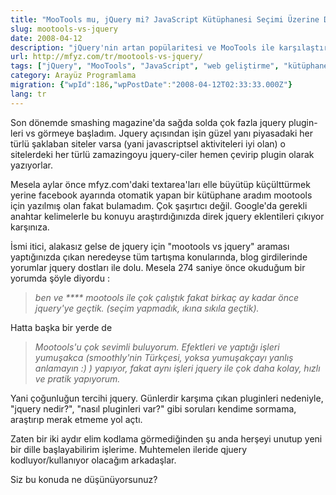 ```yaml
---
title: "MooTools mu, jQuery mi? JavaScript Kütüphanesi Seçimi Üzerine Düşünceler"
slug: mootools-vs-jquery
date: 2008-04-12
description: "jQuery'nin artan popülaritesi ve MooTools ile karşılaştırılması. Yazar, jQuery eklentilerinin bolluğunu ve topluluk görüşlerini değerlendirerek kendi JavaScript kütüphane tercihini sorguluyor."
url: http://mfyz.com/tr/mootools-vs-jquery/
tags: ["jQuery", "MooTools", "JavaScript", "web geliştirme", "kütüphane karşılaştırması", "arayüz programlama", "teknoloji seçimi", "programlama"]
category: Arayüz Programlama
migration: {"wpId":186,"wpPostDate":"2008-04-12T02:33:33.000Z"}
lang: tr
---
```


Son dönemde smashing magazine'da sağda solda çok fazla jquery plugin-leri vs görmeye başladım. Jquery açısından işin güzel yanı piyasadaki her türlü şaklaban siteler varsa (yani javascriptsel aktiviteleri iyi olan) o sitelerdeki her türlü zamazingoyu jquery-ciler hemen çevirip plugin olarak yazıyorlar.

Mesela aylar önce mfyz.com'daki textarea'ları elle büyütüp küçülttürmek yerine facebook ayarında otomatik yapan bir kütüphane aradım mootools için yazılmış olan fakat bulamadım. Çok şaşırtıcı değil. Google'da gerekli anahtar kelimelerle bu konuyu araştırdığınızda direk jquery eklentileri çıkıyor karşınıza.

İsmi itici, alakasız gelse de jquery için "mootools vs jquery" araması yaptığınızda çıkan neredeyse tüm tartışma konularında, blog girdilerinde yorumlar jquery dostları ile dolu. Mesela 274 saniye önce okuduğum bir yorumda şöyle diyordu :

> _ben ve **** mootools ile çok çalıştık fakat birkaç ay kadar önce jquery'ye geçtik. (seçim yapmadık, ıkına sıkıla geçtik)._

Hatta başka bir yerde de

> _Mootools'u çok sevimli buluyorum. Efektleri ve yaptığı işleri yumuşakca (smoothly'nin Türkçesi, yoksa yumuşakçayı yanlış anlamayın :) ) yapıyor, fakat aynı işleri jquery ile çok daha kolay, hızlı ve pratik yapıyorum._

Yani çoğunluğun tercihi jquery. Günlerdir karşıma çıkan pluginleri nedeniyle, "jquery nedir?", "nasıl pluginleri var?" gibi soruları kendime sormama, araştırıp merak etmeme yol açtı.

Zaten bir iki aydır elim kodlama görmediğinden şu anda herşeyi unutup yeni bir dille başlayabilirim işlerime. Muhtemelen ileride qjuery kodluyor/kullanıyor olacağım arkadaşlar.

Siz bu konuda ne düşünüyorsunuz?